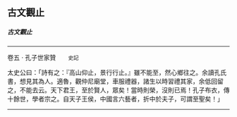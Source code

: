 

## 古文觀止

##### 古文觀止

* * *

卷五 ‧ 孔子世家贊　　`史記`

太史公曰：「詩有之：『高山仰止，景行行止。』雖不能至，然心鄉往之。余讀孔氏書，想見其為人。適魯，觀仲尼廟堂，車服禮器，諸生以時習禮其家，余低回留之，不能去云。天下君王，至於賢人，眾矣！當時則榮，沒則已焉！孔子布衣，傳十餘世，學者宗之。自天子王侯，中國言六藝者，折中於夫子，可謂至聖矣！」

* * *

